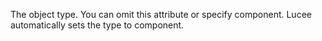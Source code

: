 The object type. You can omit this attribute or specify component. Lucee automatically sets the type to component.